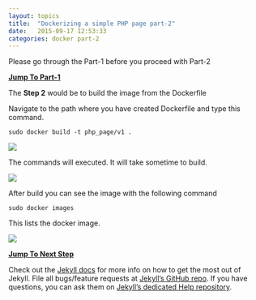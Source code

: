 ```yaml
---
layout: topics
title:  "Dockerizing a simple PHP page part-2"
date:   2015-09-17 12:53:33
categories: docker part-2
---
```

Please go through the Part-1 before you proceed with Part-2

**[Jump To Part-1][part-1]**

The **Step 2** would be to build the image from the Dockerfile

Navigate to the path where you have created Dockerfile and type this command.

	sudo docker build -t php_page/v1 .

<img src="{{site.baseurl}}/images/docker/php/php_docker_build.png"/>

The commands will executed. It will take sometime to build.

<img src="{{site.baseurl}}/images/docker/php/php_docker_build-1.png"/>

After build you can see the image with the following command

	sudo docker images

This lists the docker image.

<img src="{{site.baseurl}}/images/docker/php/php_docker_images.png"/>

**[Jump To Next Step][part-3]**

Check out the [Jekyll docs][jekyll] for more info on how to get the most out of Jekyll. File all bugs/feature requests at [Jekyll’s GitHub repo][jekyll-gh]. If you have questions, you can ask them on [Jekyll’s dedicated Help repository][jekyll-help].

[part-1]:      using-php.html
[part-3]:      using-php-3.html
[jekyll]:      http://jekyllrb.com
[jekyll-gh]:   https://github.com/jekyll/jekyll
[jekyll-help]: https://github.com/jekyll/jekyll-help
